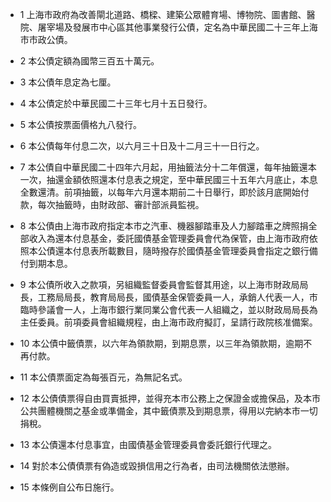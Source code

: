 * 1 上海市政府為改善閘北道路、橋樑、建築公眾體育場、博物院、圖書館、醫院、屠宰場及發展市中心區其他事業發行公債，定名為中華民國二十三年上海市市政公債。

* 2 本公債定額為國幣三百五十萬元。

* 3 本公債年息定為七厘。

* 4 本公債定於中華民國二十三年七月十五日發行。

* 5 本公債按票面價格九八發行。

* 6 本公債每年付息二次，以六月三十日及十二月三十一日行之。

* 7 本公債自中華民國二十四年六月起，用抽籤法分十二年償還，每年抽籤還本一次，抽還金額依照還本付息表之規定，至中華民國三十五年六月底止，本息全數還清。前項抽籤，以每年六月還本期前二十日舉行，即於該月底開始付款，每次抽籤時，由財政部、審計部派員監視。

* 8 本公債由上海市政府指定本市之汽車、機器腳踏車及人力腳踏車之牌照捐全部收入為還本付息基金，委託國債基金管理委員會代為保管，由上海市政府依照本公債還本付息表所載數目，隨時撥存於國債基金管理委員會指定之銀行備付到期本息。

* 9 本公債所收入之款項，另組織監督委員會監督其用途，以上海市財政局局長，工務局局長，教育局局長，國債基金保管委員一人，承銷人代表一人，市臨時參議會一人，上海市銀行業同業公會代表一人組織之，並以財政局局長為主任委員。前項委員會組織規程，由上海市政府擬訂，呈請行政院核准備案。

* 10 本公債中籤債票，以六年為領款期，到期息票，以三年為領款期，逾期不再付款。

* 11 本公債票面定為每張百元，為無記名式。

* 12 本公債債票得自由買賣抵押，並得充本市公務上之保證金或擔保品，及本市公共團體機關之基金或準備金，其中籤債票及到期息票，得用以完納本市一切捐稅。

* 13 本公債還本付息事宜，由國債基金管理委員會委託銀行代理之。

* 14 對於本公債債票有偽造或毀損信用之行為者，由司法機關依法懲辦。

* 15 本條例自公布日施行。


